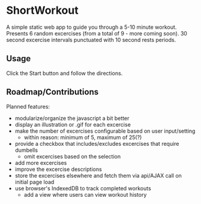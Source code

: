 # ShortWorkout
A simple static web app to guide you through a 5-10 minute workout.  
Presents 6 random excercises (from a total of 9 - more coming soon). 30 second excercise intervals punctuated with 10 second rests periods.

## Usage
Click the Start button and follow the directions.

## Roadmap/Contributions
Planned features:  
- modularize/organize the javascript a bit better
- display an illustration or .gif for each excercise
- make the number of excercises configurable based on user input/setting
  -  within reason: minimum of 5, maximum of 25(?)
- provide a checkbox that includes/excludes excercises that require dumbells
  - omit excercises based on the selection
- add more excercises
- improve the excercise descriptions
- store the excercises elsewhere and fetch them via api/AJAX call on initial page load
- use browser's IndexedDB to track completed workouts
  - add a view where users can view workout history
 
